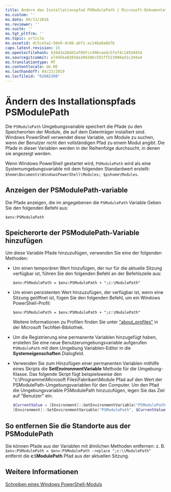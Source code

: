 ```yaml
---
title: Ändern den Installationspfad PSModulePath | Microsoft-Dokumentation
ms.custom: ''
ms.date: 09/13/2016
ms.reviewer: ''
ms.suite: ''
ms.tgt_pltfrm: ''
ms.topic: article
ms.assetid: dc5ce5a2-50e9-4c88-abf1-ac148a8a6b7b
caps.latest.revision: 15
ms.openlocfilehash: 639d3a28dd2af09fcc498caedc5fe74c1493445d
ms.sourcegitcommit: e7445ba8203da304286c591ff513900ad1c244a4
ms.translationtype: MT
ms.contentlocale: de-DE
ms.lasthandoff: 04/23/2019
ms.locfileid: "62082208"
---
```

# <a name="modifying-the-psmodulepath-installation-path"></a>Ändern des Installationspfads PSModulePath

Die `PSModulePath` Umgebungsvariable speichert die Pfade zu den Speicherorten der Module, die auf dem Datenträger installiert sind. Windows PowerShell verwendet diese Variable, um Module zu suchen, wenn der Benutzer nicht den vollständigen Pfad zu einem Modul angibt. Die Pfade in dieser Variablen werden in der Reihenfolge durchsucht, in denen sie angezeigt werden.

Wenn Windows PowerShell gestartet wird, `PSModulePath` wird als eine Systemumgebungsvariable mit dem folgenden Standardwert erstellt: `$home\Documents\WindowsPowerShell\Modules; $pshome\Modules`.

## <a name="to-view-the-psmodulepath-variable"></a>Anzeigen der PSModulePath-variable

Die Pfade anzeigen, die im angegebenen die `PSModulePath` Variable Geben Sie den folgenden Befehl aus:

`$env:PSModulePath`

## <a name="to-add-locations-to-the-psmodulepath-variable"></a>Speicherorte der PSModulePath-Variable hinzufügen

Um diese Variable Pfade hinzuzufügen, verwenden Sie eine der folgenden Methoden:

- Um einen temporären Wert hinzufügen, der nur für die aktuelle Sitzung verfügbar ist, führen Sie den folgenden Befehl an der Befehlszeile aus:

  `$env:PSModulePath = $env:PSModulePath + ";c:\ModulePath"`

- Um einen persistenten Wert hinzuzufügen, der verfügbar ist, wenn eine Sitzung geöffnet ist, fügen Sie den folgenden Befehl, um ein Windows PowerShell-Profil:

  `$env:PSModulePath = $env:PSModulePath + ";c:\ModulePath"`

  Weitere Informationen zu Profilen finden Sie unter ["about_profiles"](/powershell/module/microsoft.powershell.core/about/about_profiles) in der Microsoft TechNet-Bibliothek.

- Um die Registrierung eine permanente Variablen hinzugefügt haben, erstellen Sie eine neue Benutzerumgebungsvariable aufgerufen `PSModulePath` mit dem Umgebung Variablen-Editor in die **Systemeigenschaften** Dialogfeld.

- Verwenden Sie zum Hinzufügen einer permanenten Variablen mithilfe eines Skripts die **SetEnvironmentVariable** Methode für die Umgebung-Klasse. Das folgende Skript fügt beispielsweise den "c:\Programme\Microsoft Files\Fabrikam\Module Pfad auf den Wert der PSModulePath-Umgebungsvariablen für den Computer. Um den Pfad die Umgebungsvariable PSModulePath hinzuzufügen, legen Sie das Ziel auf "Benutzer" ein.

  ```powershell
  $CurrentValue = [Environment]::GetEnvironmentVariable("PSModulePath", "Machine")
  [Environment]::SetEnvironmentVariable("PSModulePath", $CurrentValue + ";C:\Program Files\Fabrikam\Modules", "Machine")

  ```

## <a name="to-remove-locations-from-the-psmodulepath"></a>So entfernen Sie die Standorte aus der PSModulePath

Sie können Pfade aus der Variablen mit ähnlichen Methoden entfernen: z. B. `$env:PSModulePath = $env:PSModulePath -replace ";c:\\ModulePath"` entfernt die **c:\ModulePath** Pfad aus der aktuellen Sitzung.

## <a name="see-also"></a>Weitere Informationen

[Schreiben eines Windows PowerShell-Moduls](./writing-a-windows-powershell-module.md)
